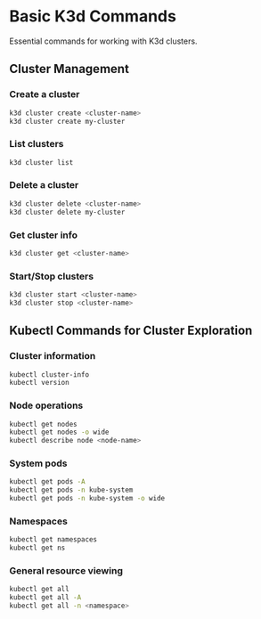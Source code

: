 # Basic K3d Commands

Essential commands for working with K3d clusters.

## Cluster Management

### Create a cluster
```bash
k3d cluster create <cluster-name>
k3d cluster create my-cluster
```

### List clusters
```bash
k3d cluster list
```

### Delete a cluster
```bash
k3d cluster delete <cluster-name>
k3d cluster delete my-cluster
```

### Get cluster info
```bash
k3d cluster get <cluster-name>
```

### Start/Stop clusters
```bash
k3d cluster start <cluster-name>
k3d cluster stop <cluster-name>
```

## Kubectl Commands for Cluster Exploration

### Cluster information
```bash
kubectl cluster-info
kubectl version
```

### Node operations
```bash
kubectl get nodes
kubectl get nodes -o wide
kubectl describe node <node-name>
```

### System pods
```bash
kubectl get pods -A
kubectl get pods -n kube-system
kubectl get pods -n kube-system -o wide
```

### Namespaces
```bash
kubectl get namespaces
kubectl get ns
```

### General resource viewing
```bash
kubectl get all
kubectl get all -A
kubectl get all -n <namespace>
```